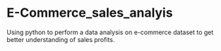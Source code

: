 # E-Commerce_sales_analyis
Using python to perform a data analysis on e-commerce dataset to get better understanding of sales profits.
